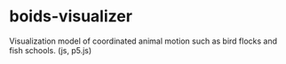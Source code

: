# boids-visualizer
Visualization model of coordinated animal motion such as bird flocks and fish schools. (js, p5.js)

